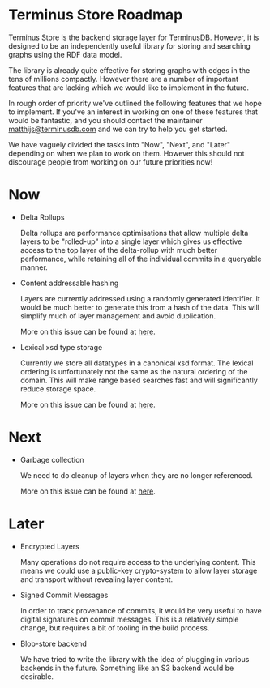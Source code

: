 # Terminus Store Roadmap

Terminus Store is the backend storage layer for TerminusDB. However, it is designed to be an independently useful library for storing and searching graphs using the RDF data model.

The library is already quite effective for storing graphs with edges in the tens of millions compactly. However there are a number of important features that are lacking which we would like to implement in the future.

In rough order of priority we've outlined the following features that we hope to implement. If you've an interest in working on one of these features that would be fantastic, and you should contact the maintainer <matthijs@terminusdb.com> and we can try to help you get started.

We have vaguely divided the tasks into "Now", "Next", and "Later" depending on when we plan to work on them. However this should not discourage people from working on our future priorities now!

# Now

* Delta Rollups

    Delta rollups are performance optimisations that allow multiple delta layers to be "rolled-up" into a single layer which gives us effective access to the top layer of the delta-rollup with much better performance, while retaining all of the individual commits in a queryable manner.

* Content addressable hashing

    Layers are currently addressed using a randomly generated identifier. It would be much better to generate this from a hash of the data. This will simplify much of layer management and avoid duplication.

    More on this issue can be found at [here](./CONTENT.md).

* Lexical xsd type storage

    Currently we store all datatypes in a canonical xsd format. The lexical ordering is unfortunately not the same as the natural ordering of the domain. This will make range based searches fast and will significantly reduce storage space.

    More on this issue can be found at [here](./LEXICAL.md).

# Next

* Garbage collection

    We need to do cleanup of layers when they are no longer referenced.

    More on this issue can be found at [here](./GARBAGE.md).

# Later

* Encrypted Layers

    Many operations do not require access to the underlying content. This means we could use a public-key crypto-system to allow layer storage and transport without revealing layer content.

* Signed Commit Messages

    In order to track provenance of commits, it would be very useful to have digital signatures on commit messages. This is a relatively simple change, but requires a bit of tooling in the build process.

* Blob-store backend

    We have tried to write the library with the idea of plugging in various backends in the future. Something like an S3 backend would be desirable.

